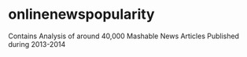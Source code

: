 # onlinenewspopularity
Contains Analysis of around 40,000 Mashable News Articles Published during 2013-2014 

